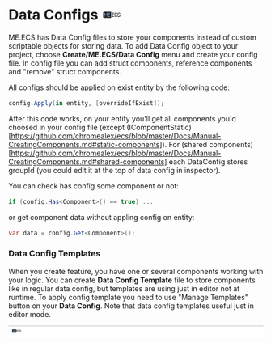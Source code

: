# Data Configs [![](Logo-Tiny.png)](/../../#glossary)
ME.ECS has Data Config files to store your components instead of custom scriptable objects for storing data.
To add Data Config object to your project, choose **Create/ME.ECS/Data Config** menu and create your config file.
In config file you can add struct components, reference components and "remove" struct components.

All configs should be applied on exist entity by the following code:
```csharp
config.Apply(in entity, [overrideIfExist]);
```
After this code works, on your entity you'll get all components you'd choosed in your config file (except (IComponentStatic)[https://github.com/chromealex/ecs/blob/master/Docs/Manual-CreatingComponents.md#static-components]).
For (shared components)[https://github.com/chromealex/ecs/blob/master/Docs/Manual-CreatingComponents.md#shared-components] each DataConfig stores groupId (you could edit it at the top of data config in inspector).

You can check has config some component or not:
```csharp
if (config.Has<Component>() == true) ...
```

or get component data without appling config on entity:
```csharp
var data = config.Get<Component>();
```

### Data Config Templates

When you create feature, you have one or several components working with your logic. You can create **Data Config Template** file to store components like in regular data config, but templates are using just in editor not at runtime.
To apply config template you need to use "Manage Templates" button on your **Data Config**.
Note that data config templates useful just in editor mode.

[![](Footer.png)](/../../#glossary)
